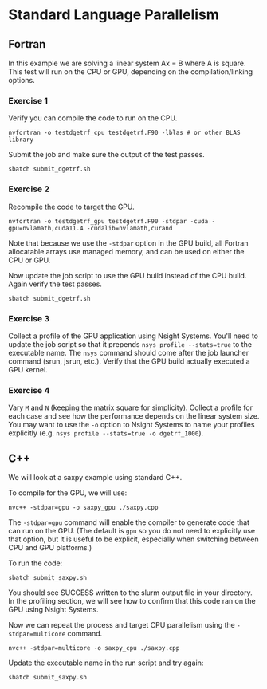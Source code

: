 # Standard Language Parallelism

## Fortran

In this example we are solving a linear system Ax = B where A is square. This test will run on
the CPU or GPU, depending on the compilation/linking options.

### Exercise 1

Verify you can compile the code to run on the CPU.

```
nvfortran -o testdgetrf_cpu testdgetrf.F90 -lblas # or other BLAS library
```

Submit the job and make sure the output of the test passes.

```
sbatch submit_dgetrf.sh
```

### Exercise 2

Recompile the code to target the GPU.

```
nvfortran -o testdgetrf_gpu testdgetrf.F90 -stdpar -cuda -gpu=nvlamath,cuda11.4 -cudalib=nvlamath,curand
```

Note that because we use the `-stdpar` option in the GPU build, all Fortran allocatable arrays
use managed memory, and can be used on either the CPU or GPU.

Now update the job script to use the GPU build instead of the CPU build. Again verify the test passes.

```
sbatch submit_dgetrf.sh
```

### Exercise 3

Collect a profile of the GPU application using Nsight Systems. You'll need to update the job script
so that it prepends `nsys profile --stats=true` to the executable name. The `nsys` command should come
after the job launcher command (srun, jsrun, etc.). Verify that the GPU build actually executed a GPU kernel.

### Exercise 4

Vary `M` and `N` (keeping the matrix square for simplicity). Collect a profile for each case and see how the
performance depends on the linear system size. You may want to use the `-o` option to Nsight Systems to name
your profiles explicitly (e.g. `nsys profile --stats=true -o dgetrf_1000`).

## C++

We will look at a saxpy example using standard C++.

To compile for the GPU, we will use:
```
nvc++ -stdpar=gpu -o saxpy_gpu ./saxpy.cpp
```

The `-stdpar=gpu` command will enable the compiler to generate code that can run on the GPU.
(The default is `gpu` so you do not need to explicitly use that option, but it is useful to
be explicit, especially when switching between CPU and GPU platforms.)

To run the code:
```
sbatch submit_saxpy.sh
```

You should see SUCCESS written to the slurm output file in your directory. In the profiling section, we will see how to confirm that this code ran on the GPU using Nsight Systems.

Now we can repeat the process and target CPU parallelism using the `-stdpar=multicore` command.
```
nvc++ -stdpar=multicore -o saxpy_cpu ./saxpy.cpp
```

Update the executable name in the run script and try again:
```
sbatch submit_saxpy.sh
```
